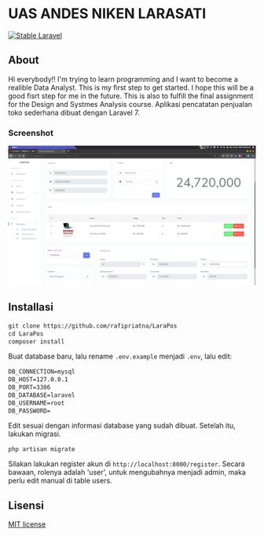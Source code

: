 # UAS ANDES NIKEN LARASATI
[![Stable Laravel](https://poser.pugx.org/laravel/framework/v/stable.svg)](https://packagist.org/packages/laravel/framework)

## About
Hi everybody!!
I'm trying to learn programming and I want to become a realible Data Analyst. This is my first step to get started. I hope this will be a good fisrt step for me in the future.
This is also to fulfill the final assignment for the Design and Systmes Analysis course.
Aplikasi pencatatan penjualan toko sederhana dibuat dengan Laravel 7.

### Screenshot
![Screenshot transaksi](transaksi.png)

## Installasi
```
git clone https://github.com/rafipriatna/LaraPos
cd LaraPos
composer install
```
Buat database baru, lalu rename `.env.example` menjadi `.env`, lalu edit:
```
DB_CONNECTION=mysql
DB_HOST=127.0.0.1
DB_PORT=3306
DB_DATABASE=laravel
DB_USERNAME=root
DB_PASSWORD=
```
Edit sesuai dengan informasi database yang sudah dibuat.
Setelah itu, lakukan migrasi.
```
php artisan migrate
```
Silakan lakukan register akun di `http://localhost:8000/register`. Secara bawaan, rolenya adalah 'user', untuk mengubahnya
menjadi admin, maka perlu edit manual di table users.

## Lisensi
[MIT license](https://opensource.org/licenses/MIT)
